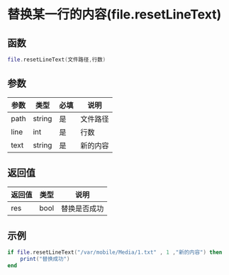 # 替换某一行的内容(file.resetLineText)

## 函数

```lua
file.resetLineText(文件路径,行数)
```

## 参数

| 参数   | 类型     | 必填 | 说明   |
| ---- | ------ | -- | ---- |
| path | string | 是  | 文件路径 |
| line | int    | 是  | 行数   |
| text | string | 是  | 新的内容 |

## 返回值

| 返回值 | 类型   | 说明     |
| --- | ---- | ------ |
| res | bool | 替换是否成功 |

## 示例

```lua
if file.resetLineText("/var/mobile/Media/1.txt" , 1 ,"新的内容") then
    print("替换成功")
end
```
